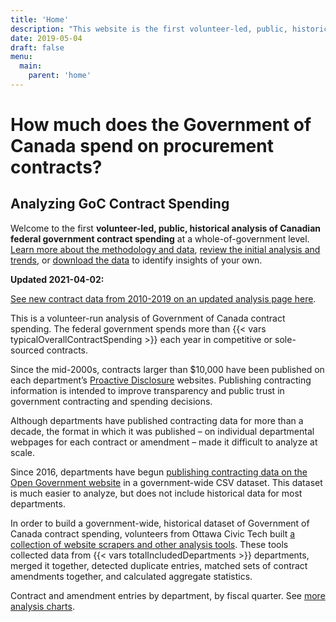 ```yaml
---
title: 'Home'
description: "This website is the first volunteer-led, public, historical analysis of Canadian federal government contract spending at a whole-of-government level."
date: 2019-05-04
draft: false
menu: 
  main:
    parent: 'home'
---
```


# How much does the Government of Canada spend on procurement contracts?

## Analyzing GoC Contract Spending

<p class="lead">Welcome to the first <strong>volunteer-led, public, historical analysis of Canadian federal government contract spending</strong> at a whole-of-government level. <a href="/methodology/">Learn more about the methodology and data</a>, <a href="/analysis/">review the initial analysis and trends</a>, or <a href="/download/">download the data</a> to identify insights of your own.</p>

<div class="alert alert-primary" role="alert">
  <p><strong>Updated 2021-04-02:</strong></p>
  <p><a href="/analysis/2019/" class="alert-link">See new contract data from 2010-2019 on an updated analysis page here</a>.
</div>

This is a volunteer-run analysis of Government of Canada contract spending. The federal government spends more than {{< vars typicalOverallContractSpending >}} each year in competitive or sole-sourced contracts.

Since the mid-2000s, contracts larger than $10,000 have been published on each department’s [Proactive Disclosure](https://www.canada.ca/en/treasury-board-secretariat/services/reporting-government-spending/proactive-disclosure-department-agency.html) websites. Publishing contracting information is intended to improve transparency and public trust in government contracting and spending decisions.

Although departments have published contracting data for more than a decade, the format in which it was published – on individual departmental webpages for each contract or amendment – made it difficult to analyze at scale. 

Since 2016, departments have begun [publishing contracting data on the Open Government website](https://open.canada.ca/data/en/dataset/d8f85d91-7dec-4fd1-8055-483b77225d8b) in a government-wide CSV dataset. This dataset is much easier to analyze, but does not include historical data for most departments.

In order to build a government-wide, historical dataset of Government of Canada contract spending, volunteers from Ottawa Civic Tech built [a collection of website scrapers and other analysis tools](https://github.com/GoC-Spending/). These tools collected data from {{< vars totalIncludedDepartments >}} departments, merged it together, detected duplicate entries, matched sets of contract amendments together, and calculated aggregate statistics.

<canvas id="entries-by-department-by-fiscal" width="400" height="290" data-chart-type="year-stacked" data-chart-options="" data-chart-range="[&quot;200809-Q1&quot;,&quot;200809-Q2&quot;,&quot;200809-Q3&quot;,&quot;200809-Q4&quot;,&quot;200910-Q1&quot;,&quot;200910-Q2&quot;,&quot;200910-Q3&quot;,&quot;200910-Q4&quot;,&quot;201011-Q1&quot;,&quot;201011-Q2&quot;,&quot;201011-Q3&quot;,&quot;201011-Q4&quot;,&quot;201112-Q1&quot;,&quot;201112-Q2&quot;,&quot;201112-Q3&quot;,&quot;201112-Q4&quot;,&quot;201213-Q1&quot;,&quot;201213-Q2&quot;,&quot;201213-Q3&quot;,&quot;201213-Q4&quot;,&quot;201314-Q1&quot;,&quot;201314-Q2&quot;,&quot;201314-Q3&quot;,&quot;201314-Q4&quot;,&quot;201415-Q1&quot;,&quot;201415-Q2&quot;,&quot;201415-Q3&quot;,&quot;201415-Q4&quot;,&quot;201516-Q1&quot;,&quot;201516-Q2&quot;,&quot;201516-Q3&quot;,&quot;201516-Q4&quot;,&quot;201617-Q1&quot;,&quot;201617-Q2&quot;,&quot;201617-Q3&quot;,&quot;201617-Q4&quot;,&quot;201718-Q1&quot;,&quot;201718-Q2&quot;,&quot;201718-Q3&quot;,&quot;201718-Q4&quot;]" data-chart-values="[{&quot;label&quot;:&quot;Atlantic Canada Opportunities Agency&quot;,&quot;backgroundColor&quot;:&quot;rgb(241, 185, 0)&quot;,&quot;borderColor&quot;:&quot;rgb(194, 149, 0)&quot;,&quot;data&quot;:[42,33,37,65,46,47,51,74,46,37,32,71,19,6,26,41,23,4,13,38,21,15,27,38,12,20,17,24,13,10,14,20,27,9,23,25,15,14,19,30]},{&quot;label&quot;:&quot;Agriculture and Agri-Food Canada&quot;,&quot;backgroundColor&quot;:&quot;rgb(255, 204, 0)&quot;,&quot;borderColor&quot;:&quot;rgb(204, 163, 0)&quot;,&quot;data&quot;:[0,0,0,0,0,0,0,0,0,0,0,0,0,0,0,0,0,0,0,0,373,399,599,1216,377,391,594,983,435,499,730,1030,502,438,603,873,440,331,510,817]},{&quot;label&quot;:&quot;Administrative Tribunals Support Service of Canada&quot;,&quot;backgroundColor&quot;:&quot;rgb(185, 111, 0)&quot;,&quot;borderColor&quot;:&quot;rgb(148, 89, 0)&quot;,&quot;data&quot;:[0,0,0,0,0,0,0,0,0,0,0,0,0,0,0,0,0,0,0,0,0,0,0,0,0,0,0,0,0,0,0,0,0,0,25,31,25,18,48,50]},{&quot;label&quot;:&quot;Canadian Northern Economic Development Agency&quot;,&quot;backgroundColor&quot;:&quot;rgb(116, 19, 0)&quot;,&quot;borderColor&quot;:&quot;rgb(92, 15, 0)&quot;,&quot;data&quot;:[0,0,0,0,0,0,0,0,0,0,0,0,0,0,0,0,0,0,0,0,0,0,0,0,0,0,0,0,0,0,0,0,0,0,4,5,4,4,1,5]},{&quot;label&quot;:&quot;Courts Administration Service&quot;,&quot;backgroundColor&quot;:&quot;rgb(102, 0, 0)&quot;,&quot;borderColor&quot;:&quot;rgb(82, 0, 0)&quot;,&quot;data&quot;:[0,0,0,0,0,0,0,0,0,0,0,0,0,0,0,0,0,0,0,0,0,0,0,0,0,0,0,0,0,0,0,0,0,0,0,23,27,14,33,63]},{&quot;label&quot;:&quot;Canada Border Services Agency&quot;,&quot;backgroundColor&quot;:&quot;rgb(130, 37, 0)&quot;,&quot;borderColor&quot;:&quot;rgb(102, 29, 0)&quot;,&quot;data&quot;:[0,0,0,0,0,0,0,0,0,0,0,0,0,0,0,0,0,0,0,0,0,0,0,0,171,155,168,259,164,178,138,315,222,171,143,259,152,178,427,351]},{&quot;label&quot;:&quot;cc&quot;,&quot;backgroundColor&quot;:&quot;rgb(199, 130, 0)&quot;,&quot;borderColor&quot;:&quot;rgb(158, 103, 0)&quot;,&quot;data&quot;:[13,10,10,15,19,10,6,14,19,7,12,24,12,11,4,13,21,11,14,6,22,8,15,12,14,16,7,17,24,6,8,14,17,17,18,15,22,20,0,0]},{&quot;label&quot;:&quot;Canadian Centre for Occupational Health and Safety&quot;,&quot;backgroundColor&quot;:&quot;rgb(172, 93, 0)&quot;,&quot;borderColor&quot;:&quot;rgb(138, 73, 0)&quot;,&quot;data&quot;:[0,0,0,0,0,0,0,0,0,0,0,0,0,0,0,0,0,0,0,0,0,0,0,0,0,0,0,0,0,0,0,0,0,0,0,5,4,10,5,4]},{&quot;label&quot;:&quot;Canadian Environmental Assessment Agency&quot;,&quot;backgroundColor&quot;:&quot;rgb(227, 167, 0)&quot;,&quot;borderColor&quot;:&quot;rgb(184, 135, 0)&quot;,&quot;data&quot;:[30,21,18,19,19,22,22,22,13,5,6,19,10,10,6,7,6,3,10,32,23,20,13,13,8,2,8,8,5,1,2,6,14,10,13,25,6,3,7,8]},{&quot;label&quot;:&quot;Canada Economic Development for Quebec Regions&quot;,&quot;backgroundColor&quot;:&quot;rgb(158, 74, 0)&quot;,&quot;borderColor&quot;:&quot;rgb(128, 60, 0)&quot;,&quot;data&quot;:[50,28,34,49,35,38,38,36,36,46,34,34,47,11,25,26,16,18,18,22,27,19,19,15,9,15,12,23,19,8,8,24,15,11,26,29,15,9,11,26]},{&quot;label&quot;:&quot;Canadian Food Inspection Agency&quot;,&quot;backgroundColor&quot;:&quot;rgb(213, 148, 0)&quot;,&quot;borderColor&quot;:&quot;rgb(173, 121, 0)&quot;,&quot;data&quot;:[0,0,0,0,0,0,0,0,0,0,0,0,143,139,218,0,131,199,266,316,154,185,244,382,119,138,161,354,136,186,155,261,140,160,209,612,129,124,189,201]},{&quot;label&quot;:&quot;Canadian Grain Commission&quot;,&quot;backgroundColor&quot;:&quot;rgb(144, 56, 0)&quot;,&quot;borderColor&quot;:&quot;rgb(112, 43, 0)&quot;,&quot;data&quot;:[0,0,0,0,0,0,0,0,0,0,0,0,0,0,0,0,0,0,0,0,0,0,0,0,0,0,0,0,0,0,0,0,0,0,1,41,32,41,23,28]},{&quot;label&quot;:&quot;Canadian Human Rights Commission&quot;,&quot;backgroundColor&quot;:&quot;rgb(241, 185, 0)&quot;,&quot;borderColor&quot;:&quot;rgb(194, 149, 0)&quot;,&quot;data&quot;:[0,0,0,0,0,0,0,0,0,0,0,0,0,0,0,0,0,0,0,0,0,0,0,0,0,0,0,0,0,0,0,24,0,0,0,0,0,0,0,29]},{&quot;label&quot;:&quot;Canadian Intergovernmental Conference Secretariat&quot;,&quot;backgroundColor&quot;:&quot;rgb(255, 204, 0)&quot;,&quot;borderColor&quot;:&quot;rgb(204, 163, 0)&quot;,&quot;data&quot;:[0,0,0,0,0,0,0,0,0,0,0,0,0,0,0,0,0,0,0,0,0,0,0,0,0,0,0,0,0,0,0,0,0,0,0,0,0,0,0,6]},{&quot;label&quot;:&quot;Canadian Institutes of Health Research&quot;,&quot;backgroundColor&quot;:&quot;rgb(185, 111, 0)&quot;,&quot;borderColor&quot;:&quot;rgb(148, 89, 0)&quot;,&quot;data&quot;:[0,0,0,0,0,0,0,0,0,0,0,0,0,0,0,0,0,0,0,0,0,0,0,0,0,0,0,0,0,0,0,65,17,0,61,89,29,36,32,49]},{&quot;label&quot;:&quot;Canadian Nuclear Safety Commission&quot;,&quot;backgroundColor&quot;:&quot;rgb(116, 19, 0)&quot;,&quot;borderColor&quot;:&quot;rgb(92, 15, 0)&quot;,&quot;data&quot;:[83,75,66,163,81,79,73,232,81,86,124,196,102,77,108,0,64,62,73,131,78,62,62,103,58,69,68,82,48,56,50,53,57,42,50,88,60,55,45,87]},{&quot;label&quot;:&quot;Civilian Review and Complaints Commission for the RCMP&quot;,&quot;backgroundColor&quot;:&quot;rgb(102, 0, 0)&quot;,&quot;borderColor&quot;:&quot;rgb(82, 0, 0)&quot;,&quot;data&quot;:[0,0,0,0,0,0,0,0,0,0,0,0,0,0,0,0,0,0,0,0,0,0,0,0,0,0,0,0,0,0,0,0,0,0,0,15,16,7,0,27]},{&quot;label&quot;:&quot;Canada Revenue Agency&quot;,&quot;backgroundColor&quot;:&quot;rgb(130, 37, 0)&quot;,&quot;borderColor&quot;:&quot;rgb(102, 29, 0)&quot;,&quot;data&quot;:[522,485,588,1053,463,423,592,856,301,474,629,1339,475,503,667,1202,241,314,479,540,226,207,360,415,201,228,261,333,179,151,202,0,248,251,240,716,330,301,248,549]},{&quot;label&quot;:&quot;Canadian Radio-television and Telecommunications Commission&quot;,&quot;backgroundColor&quot;:&quot;rgb(199, 130, 0)&quot;,&quot;borderColor&quot;:&quot;rgb(158, 103, 0)&quot;,&quot;data&quot;:[0,0,0,0,0,0,0,0,0,0,0,0,0,0,0,0,0,0,0,0,0,0,0,0,0,0,0,0,0,0,0,0,0,0,26,0,63,6,34,38]},{&quot;label&quot;:&quot;Canadian Space Agency&quot;,&quot;backgroundColor&quot;:&quot;rgb(172, 93, 0)&quot;,&quot;borderColor&quot;:&quot;rgb(138, 73, 0)&quot;,&quot;data&quot;:[121,98,152,200,117,130,166,143,106,113,133,129,99,91,124,100,65,75,75,117,74,87,73,78,66,89,77,123,88,58,78,99,96,64,97,153,124,88,131,136]},{&quot;label&quot;:&quot;Correctional Service of Canada&quot;,&quot;backgroundColor&quot;:&quot;rgb(227, 167, 0)&quot;,&quot;borderColor&quot;:&quot;rgb(184, 135, 0)&quot;,&quot;data&quot;:[0,5,4,7,18,9,25,33,39,21,25,54,49,39,45,129,60,62,60,207,145,126,142,1014,1142,673,301,1084,954,783,776,934,639,1234,989,1204,1273,937,1056,1272]},{&quot;label&quot;:&quot;Canada School of Public Service&quot;,&quot;backgroundColor&quot;:&quot;rgb(158, 74, 0)&quot;,&quot;borderColor&quot;:&quot;rgb(128, 60, 0)&quot;,&quot;data&quot;:[0,0,0,0,0,0,0,0,0,0,0,0,0,0,0,0,0,0,49,55,30,52,36,44,33,39,25,62,23,25,30,38,23,20,23,39,24,11,14,30]},{&quot;label&quot;:&quot;Canadian Transportation Agency&quot;,&quot;backgroundColor&quot;:&quot;rgb(213, 148, 0)&quot;,&quot;borderColor&quot;:&quot;rgb(173, 121, 0)&quot;,&quot;data&quot;:[0,0,0,0,0,0,0,0,0,0,0,0,0,0,0,0,0,0,0,0,0,0,0,0,0,0,0,0,0,0,0,22,19,9,9,17,18,16,12,34]},{&quot;label&quot;:&quot;Fisheries and Oceans Canada&quot;,&quot;backgroundColor&quot;:&quot;rgb(144, 56, 0)&quot;,&quot;borderColor&quot;:&quot;rgb(112, 43, 0)&quot;,&quot;data&quot;:[0,0,0,0,0,0,0,0,1659,1578,1624,2240,1729,1388,1358,2200,1427,1379,1419,2090,1399,1228,1314,1800,1356,1274,1298,1968,1453,1525,1666,0,1762,1775,1723,2462,1585,1538,1702,2264]},{&quot;label&quot;:&quot;National Defence&quot;,&quot;backgroundColor&quot;:&quot;rgb(241, 185, 0)&quot;,&quot;borderColor&quot;:&quot;rgb(194, 149, 0)&quot;,&quot;data&quot;:[1791,2095,3477,5930,4335,3899,2967,4218,3202,3895,4254,6265,4461,5363,8410,5810,3861,3832,4078,3887,3331,3984,4570,4196,3228,3260,4108,7773,3534,6173,4002,4580,3494,2805,2056,3033,3038,2691,3489,5333]},{&quot;label&quot;:&quot;Environment and Climate Change Canada&quot;,&quot;backgroundColor&quot;:&quot;rgb(255, 204, 0)&quot;,&quot;borderColor&quot;:&quot;rgb(204, 163, 0)&quot;,&quot;data&quot;:[815,685,816,1391,834,865,1094,1456,1268,837,938,1157,906,718,976,1360,967,697,925,1279,1260,860,958,1055,1223,796,816,871,694,539,655,822,780,476,581,770,680,0,606,638]},{&quot;label&quot;:&quot;Elections Canada&quot;,&quot;backgroundColor&quot;:&quot;rgb(185, 111, 0)&quot;,&quot;borderColor&quot;:&quot;rgb(148, 89, 0)&quot;,&quot;data&quot;:[0,0,0,0,0,0,0,0,0,0,0,0,0,0,0,0,0,0,0,0,0,0,0,0,0,0,0,0,0,0,0,0,0,0,0,152,61,57,84,119]},{&quot;label&quot;:&quot;Employment and Social Development Canada&quot;,&quot;backgroundColor&quot;:&quot;rgb(116, 19, 0)&quot;,&quot;borderColor&quot;:&quot;rgb(92, 15, 0)&quot;,&quot;data&quot;:[300,305,330,413,446,397,545,813,376,369,503,646,399,347,394,612,223,242,319,460,226,242,294,374,206,274,326,325,264,257,240,359,279,250,296,506,279,250,378,575]},{&quot;label&quot;:&quot;Financial Consumer Agency of Canada&quot;,&quot;backgroundColor&quot;:&quot;rgb(102, 0, 0)&quot;,&quot;borderColor&quot;:&quot;rgb(82, 0, 0)&quot;,&quot;data&quot;:[15,10,9,9,20,21,18,15,32,22,10,24,38,17,15,13,32,20,6,13,18,7,5,13,20,18,9,19,17,12,11,19,12,6,19,18,20,17,24,29]},{&quot;label&quot;:&quot;Federal Economic Development Agency for Southern Ontario&quot;,&quot;backgroundColor&quot;:&quot;rgb(130, 37, 0)&quot;,&quot;borderColor&quot;:&quot;rgb(102, 29, 0)&quot;,&quot;data&quot;:[0,0,0,0,0,0,39,35,61,41,88,71,52,33,28,49,35,24,35,41,25,10,13,24,22,11,21,40,30,8,17,13,23,6,6,16,11,6,6,11]},{&quot;label&quot;:&quot;Department of Finance Canada&quot;,&quot;backgroundColor&quot;:&quot;rgb(199, 130, 0)&quot;,&quot;borderColor&quot;:&quot;rgb(158, 103, 0)&quot;,&quot;data&quot;:[65,59,59,84,80,55,47,81,62,33,37,71,47,56,50,66,31,28,57,50,36,35,37,35,40,46,40,39,39,21,28,32,65,18,46,46,58,22,32,49]},{&quot;label&quot;:&quot;Financial Transactions and Reports Analysis Centre of Canada&quot;,&quot;backgroundColor&quot;:&quot;rgb(172, 93, 0)&quot;,&quot;borderColor&quot;:&quot;rgb(138, 73, 0)&quot;,&quot;data&quot;:[19,9,18,17,12,11,10,32,6,8,19,42,15,17,18,40,14,9,16,31,6,2,9,7,2,1,4,11,1,4,4,8,3,2,3,23,4,2,7,23]},{&quot;label&quot;:&quot;Office of the Commissioner for Federal Judicial Affairs Canada&quot;,&quot;backgroundColor&quot;:&quot;rgb(227, 167, 0)&quot;,&quot;borderColor&quot;:&quot;rgb(184, 135, 0)&quot;,&quot;data&quot;:[17,9,11,10,32,13,7,16,35,9,14,23,47,20,15,48,16,16,21,57,20,10,23,60,19,15,19,45,19,22,30,20,15,14,32,20,28,15,38,20]},{&quot;label&quot;:&quot;Farm Products Council of Canada&quot;,&quot;backgroundColor&quot;:&quot;rgb(158, 74, 0)&quot;,&quot;borderColor&quot;:&quot;rgb(128, 60, 0)&quot;,&quot;data&quot;:[0,0,0,0,0,0,0,0,0,0,0,0,0,0,0,0,0,0,0,0,0,0,0,0,0,0,0,0,0,0,0,0,0,0,1,0,1,0,1,0]},{&quot;label&quot;:&quot;Global Affairs Canada&quot;,&quot;backgroundColor&quot;:&quot;rgb(213, 148, 0)&quot;,&quot;borderColor&quot;:&quot;rgb(173, 121, 0)&quot;,&quot;data&quot;:[776,734,417,504,674,350,681,926,807,689,711,1151,710,620,672,1031,587,491,704,957,770,627,646,963,839,720,724,956,892,692,733,910,811,657,629,975,881,790,961,1514]},{&quot;label&quot;:&quot;Health Canada&quot;,&quot;backgroundColor&quot;:&quot;rgb(144, 56, 0)&quot;,&quot;borderColor&quot;:&quot;rgb(112, 43, 0)&quot;,&quot;data&quot;:[0,0,0,0,0,0,0,0,0,0,707,974,840,703,718,975,783,604,777,783,180,933,723,855,752,473,567,755,539,456,514,674,505,424,622,597,440,374,434,547]},{&quot;label&quot;:&quot;Innovation, Science and Economic Development Canada&quot;,&quot;backgroundColor&quot;:&quot;rgb(241, 185, 0)&quot;,&quot;borderColor&quot;:&quot;rgb(194, 149, 0)&quot;,&quot;data&quot;:[393,287,408,599,373,277,388,567,304,232,376,594,243,212,368,627,255,195,288,509,244,241,309,518,270,254,303,398,317,241,280,405,280,288,295,434,326,304,319,553]},{&quot;label&quot;:&quot;International Joint Commission&quot;,&quot;backgroundColor&quot;:&quot;rgb(255, 204, 0)&quot;,&quot;borderColor&quot;:&quot;rgb(204, 163, 0)&quot;,&quot;data&quot;:[0,0,0,0,0,0,0,0,0,0,0,0,0,0,0,0,0,0,0,0,0,0,0,0,0,0,0,0,0,0,0,0,0,0,0,0,4,6,8,14]},{&quot;label&quot;:&quot;Crown-Indigenous Relations and Northern Affairs Canada&quot;,&quot;backgroundColor&quot;:&quot;rgb(185, 111, 0)&quot;,&quot;borderColor&quot;:&quot;rgb(148, 89, 0)&quot;,&quot;data&quot;:[0,0,0,0,0,0,0,0,0,0,0,0,0,0,0,0,0,0,0,0,326,261,233,360,418,333,259,406,255,197,237,293,232,177,272,293,248,275,199,313]},{&quot;label&quot;:&quot;Infrastructure Canada&quot;,&quot;backgroundColor&quot;:&quot;rgb(116, 19, 0)&quot;,&quot;borderColor&quot;:&quot;rgb(92, 15, 0)&quot;,&quot;data&quot;:[18,19,7,27,17,35,21,35,24,34,13,35,18,26,17,22,23,10,13,18,12,11,8,17,23,22,20,20,24,25,13,28,26,30,21,66,28,36,28,29]},{&quot;label&quot;:&quot;Immigration, Refugees and Citizenship Canada&quot;,&quot;backgroundColor&quot;:&quot;rgb(102, 0, 0)&quot;,&quot;borderColor&quot;:&quot;rgb(82, 0, 0)&quot;,&quot;data&quot;:[0,0,0,0,0,0,0,0,223,253,298,287,228,154,190,301,209,117,244,378,253,147,228,282,140,147,168,285,143,197,208,281,160,190,195,220,145,219,182,264]},{&quot;label&quot;:&quot;Indigenous Services Canada&quot;,&quot;backgroundColor&quot;:&quot;rgb(130, 37, 0)&quot;,&quot;borderColor&quot;:&quot;rgb(102, 29, 0)&quot;,&quot;data&quot;:[0,0,0,0,0,0,0,0,0,0,0,0,0,0,0,0,0,0,0,0,0,0,0,0,0,0,0,0,0,0,0,0,0,0,0,0,0,0,39,153]},{&quot;label&quot;:&quot;Department of Justice&quot;,&quot;backgroundColor&quot;:&quot;rgb(199, 130, 0)&quot;,&quot;borderColor&quot;:&quot;rgb(158, 103, 0)&quot;,&quot;data&quot;:[169,150,201,211,273,152,166,219,174,125,124,208,151,115,152,245,122,78,99,175,129,116,110,174,91,75,108,142,131,101,110,204,131,81,93,131,109,86,78,107]},{&quot;label&quot;:&quot;Library and Archives Canada&quot;,&quot;backgroundColor&quot;:&quot;rgb(172, 93, 0)&quot;,&quot;borderColor&quot;:&quot;rgb(138, 73, 0)&quot;,&quot;data&quot;:[0,0,0,0,0,0,0,0,0,0,0,0,0,0,0,0,0,0,0,77,49,56,75,103,60,50,50,75,51,39,38,64,42,36,36,67,34,46,46,70]},{&quot;label&quot;:&quot;Military Grievances External Review Committee&quot;,&quot;backgroundColor&quot;:&quot;rgb(227, 167, 0)&quot;,&quot;borderColor&quot;:&quot;rgb(184, 135, 0)&quot;,&quot;data&quot;:[0,0,0,0,0,0,0,0,0,0,0,0,0,0,0,0,0,0,0,0,0,0,0,0,0,0,0,0,0,2,0,0,22,3,17,8,1,2,6,8]},{&quot;label&quot;:&quot;Military Police Complaints Commission of Canada&quot;,&quot;backgroundColor&quot;:&quot;rgb(158, 74, 0)&quot;,&quot;borderColor&quot;:&quot;rgb(128, 60, 0)&quot;,&quot;data&quot;:[0,0,0,0,0,0,0,0,0,0,0,0,0,0,0,0,0,0,0,0,0,0,0,0,0,0,0,0,0,0,0,0,8,5,5,3,6,4,5,10]},{&quot;label&quot;:&quot;National Energy Board&quot;,&quot;backgroundColor&quot;:&quot;rgb(213, 148, 0)&quot;,&quot;borderColor&quot;:&quot;rgb(173, 121, 0)&quot;,&quot;data&quot;:[0,0,0,0,0,0,0,0,0,0,0,0,0,0,0,0,0,0,0,0,0,0,0,0,0,0,0,0,0,0,0,76,45,51,51,82,82,33,31,70]},{&quot;label&quot;:&quot;National Film Board&quot;,&quot;backgroundColor&quot;:&quot;rgb(144, 56, 0)&quot;,&quot;borderColor&quot;:&quot;rgb(112, 43, 0)&quot;,&quot;data&quot;:[0,0,0,0,0,0,0,0,0,0,0,0,0,0,0,0,0,0,0,0,0,0,0,0,0,0,0,0,0,0,0,0,0,0,0,46,40,37,47,92]},{&quot;label&quot;:&quot;National Research Council Canada&quot;,&quot;backgroundColor&quot;:&quot;rgb(241, 185, 0)&quot;,&quot;borderColor&quot;:&quot;rgb(194, 149, 0)&quot;,&quot;data&quot;:[0,0,0,0,581,540,695,1012,446,466,621,1190,427,404,568,1036,267,288,607,864,418,454,610,893,427,355,581,898,568,529,707,857,614,591,707,962,691,616,699,1015]},{&quot;label&quot;:&quot;Natural Resources Canada&quot;,&quot;backgroundColor&quot;:&quot;rgb(255, 204, 0)&quot;,&quot;borderColor&quot;:&quot;rgb(204, 163, 0)&quot;,&quot;data&quot;:[0,0,0,0,0,0,0,0,0,0,0,0,400,413,490,794,302,368,564,728,343,359,414,791,370,343,484,864,362,419,489,718,341,357,488,881,380,404,475,885]},{&quot;label&quot;:&quot;Natural Sciences and Engineering Research Council of Canada&quot;,&quot;backgroundColor&quot;:&quot;rgb(185, 111, 0)&quot;,&quot;borderColor&quot;:&quot;rgb(148, 89, 0)&quot;,&quot;data&quot;:[0,0,0,0,0,0,0,0,0,0,0,0,0,0,0,0,0,0,0,0,0,0,0,0,0,0,0,0,0,0,0,0,0,0,0,0,43,16,12,75]},{&quot;label&quot;:&quot;Office of the Auditor General of Canada&quot;,&quot;backgroundColor&quot;:&quot;rgb(116, 19, 0)&quot;,&quot;borderColor&quot;:&quot;rgb(92, 15, 0)&quot;,&quot;data&quot;:[0,0,0,0,0,0,0,0,0,0,0,0,0,0,0,0,0,0,0,0,0,0,0,0,0,0,0,0,0,0,0,0,0,0,0,81,52,23,36,84]},{&quot;label&quot;:&quot;The Correctional Investigator Canada&quot;,&quot;backgroundColor&quot;:&quot;rgb(102, 0, 0)&quot;,&quot;borderColor&quot;:&quot;rgb(82, 0, 0)&quot;,&quot;data&quot;:[0,0,0,0,0,0,0,0,0,0,0,0,0,0,0,0,0,0,0,0,0,0,0,0,0,0,0,0,0,0,0,0,0,0,0,3,1,2,0,2]},{&quot;label&quot;:&quot;Office of the Commissioner of Lobbying of Canada&quot;,&quot;backgroundColor&quot;:&quot;rgb(130, 37, 0)&quot;,&quot;borderColor&quot;:&quot;rgb(102, 29, 0)&quot;,&quot;data&quot;:[0,0,0,0,0,0,0,0,0,0,0,0,0,0,0,0,0,0,0,0,0,0,0,0,0,0,0,0,0,0,0,0,0,0,0,0,0,0,0,17]},{&quot;label&quot;:&quot;Office of the Commissioner of Official Languages&quot;,&quot;backgroundColor&quot;:&quot;rgb(199, 130, 0)&quot;,&quot;borderColor&quot;:&quot;rgb(158, 103, 0)&quot;,&quot;data&quot;:[0,0,0,0,0,0,0,0,0,0,0,0,0,0,0,0,0,0,0,0,0,0,0,0,0,0,0,0,0,0,0,0,0,0,0,22,12,13,23,37]},{&quot;label&quot;:&quot;Office of the Information Commissioner of Canada&quot;,&quot;backgroundColor&quot;:&quot;rgb(172, 93, 0)&quot;,&quot;borderColor&quot;:&quot;rgb(138, 73, 0)&quot;,&quot;data&quot;:[0,0,0,0,0,0,0,0,0,0,0,0,0,0,0,0,0,0,0,0,0,0,0,0,0,0,0,0,0,0,0,0,0,0,0,0,0,0,0,32]},{&quot;label&quot;:&quot;Office of the Privacy Commissioner of Canada&quot;,&quot;backgroundColor&quot;:&quot;rgb(227, 167, 0)&quot;,&quot;borderColor&quot;:&quot;rgb(184, 135, 0)&quot;,&quot;data&quot;:[0,0,0,0,0,0,0,0,0,0,0,0,0,0,0,0,0,0,0,0,0,0,0,0,0,0,0,0,0,0,0,0,0,0,0,0,0,0,0,0]},{&quot;label&quot;:&quot;Office of the Superintendent of Financial Institutions Canada&quot;,&quot;backgroundColor&quot;:&quot;rgb(158, 74, 0)&quot;,&quot;borderColor&quot;:&quot;rgb(128, 60, 0)&quot;,&quot;data&quot;:[0,0,0,0,0,0,0,0,0,0,0,0,0,0,0,0,0,0,0,0,0,0,0,0,0,0,0,0,0,0,0,0,67,54,60,98,66,66,62,117]},{&quot;label&quot;:&quot;Office of the Secretary to the Governor General&quot;,&quot;backgroundColor&quot;:&quot;rgb(213, 148, 0)&quot;,&quot;borderColor&quot;:&quot;rgb(173, 121, 0)&quot;,&quot;data&quot;:[0,0,0,0,0,0,0,0,0,0,0,0,0,0,0,0,0,0,0,0,0,0,0,0,0,0,0,0,0,0,0,0,0,0,0,29,17,11,14,15]},{&quot;label&quot;:&quot;Office of the Taxpayers Ombudsman&quot;,&quot;backgroundColor&quot;:&quot;rgb(144, 56, 0)&quot;,&quot;borderColor&quot;:&quot;rgb(112, 43, 0)&quot;,&quot;data&quot;:[2,3,0,1,1,1,1,1,0,0,0,0,0,1,0,0,0,0,0,0,0,3,0,1,1,0,1,0,0,0,0,0,0,1,0,0,0,0,0,0]},{&quot;label&quot;:&quot;Parole Board of Canada&quot;,&quot;backgroundColor&quot;:&quot;rgb(241, 185, 0)&quot;,&quot;borderColor&quot;:&quot;rgb(194, 149, 0)&quot;,&quot;data&quot;:[0,0,0,0,2,11,13,33,12,5,11,46,17,16,14,46,10,12,23,64,18,11,16,44,12,10,9,41,6,14,10,23,0,5,6,1,12,8,8,22]},{&quot;label&quot;:&quot;Parks Canada&quot;,&quot;backgroundColor&quot;:&quot;rgb(255, 204, 0)&quot;,&quot;borderColor&quot;:&quot;rgb(204, 163, 0)&quot;,&quot;data&quot;:[527,444,406,583,552,537,477,735,546,514,520,768,532,424,454,567,435,374,372,523,477,532,633,830,585,653,669,813,785,889,876,1053,874,776,840,1086,1016,1009,778,880]},{&quot;label&quot;:&quot;Canadian Heritage&quot;,&quot;backgroundColor&quot;:&quot;rgb(185, 111, 0)&quot;,&quot;borderColor&quot;:&quot;rgb(148, 89, 0)&quot;,&quot;data&quot;:[195,162,112,198,169,111,118,239,89,98,101,160,71,74,69,105,77,44,27,40,44,47,54,90,91,48,99,160,105,76,103,99,112,67,140,210,151,78,137,212]},{&quot;label&quot;:&quot;Privy Council Office&quot;,&quot;backgroundColor&quot;:&quot;rgb(116, 19, 0)&quot;,&quot;borderColor&quot;:&quot;rgb(92, 15, 0)&quot;,&quot;data&quot;:[74,62,67,110,95,69,71,117,70,48,73,141,58,45,45,137,39,21,41,84,43,51,57,86,44,35,35,58,46,36,44,53,50,58,60,109,84,88,84,119]},{&quot;label&quot;:&quot;Public Health Agency of Canada&quot;,&quot;backgroundColor&quot;:&quot;rgb(102, 0, 0)&quot;,&quot;borderColor&quot;:&quot;rgb(82, 0, 0)&quot;,&quot;data&quot;:[0,0,0,0,0,0,0,0,0,0,707,974,840,703,718,975,783,604,777,783,180,933,723,855,752,473,567,755,539,456,514,674,505,424,622,303,157,123,220,302]},{&quot;label&quot;:&quot;Patented Medicine Prices Review Board Canada&quot;,&quot;backgroundColor&quot;:&quot;rgb(130, 37, 0)&quot;,&quot;borderColor&quot;:&quot;rgb(102, 29, 0)&quot;,&quot;data&quot;:[0,0,0,0,0,0,0,0,0,0,0,0,0,0,0,0,0,0,0,0,0,0,0,0,0,0,0,0,0,0,0,0,0,0,2,13,8,3,5,8]},{&quot;label&quot;:&quot;Public Prosecution Service of Canada&quot;,&quot;backgroundColor&quot;:&quot;rgb(199, 130, 0)&quot;,&quot;borderColor&quot;:&quot;rgb(158, 103, 0)&quot;,&quot;data&quot;:[36,24,34,32,45,32,21,43,32,21,17,43,34,20,20,42,43,22,23,36,57,30,20,258,34,15,24,231,25,15,17,79,36,13,10,28,36,24,17,36]},{&quot;label&quot;:&quot;Passport Canada&quot;,&quot;backgroundColor&quot;:&quot;rgb(172, 93, 0)&quot;,&quot;borderColor&quot;:&quot;rgb(138, 73, 0)&quot;,&quot;data&quot;:[0,0,0,0,0,0,0,0,93,54,59,76,98,53,53,140,60,1,61,63,95,37,90,0,24,16,26,10,0,0,0,0,0,0,0,0,0,0,0,0]},{&quot;label&quot;:&quot;Public Safety Canada&quot;,&quot;backgroundColor&quot;:&quot;rgb(227, 167, 0)&quot;,&quot;borderColor&quot;:&quot;rgb(184, 135, 0)&quot;,&quot;data&quot;:[86,67,67,118,66,72,83,183,52,61,84,184,50,48,97,190,32,61,86,134,32,49,75,117,29,52,70,123,34,39,73,146,49,73,82,130,52,43,71,98]},{&quot;label&quot;:&quot;Public Service Commission of Canada&quot;,&quot;backgroundColor&quot;:&quot;rgb(158, 74, 0)&quot;,&quot;borderColor&quot;:&quot;rgb(128, 60, 0)&quot;,&quot;data&quot;:[44,43,57,116,30,34,58,72,18,16,53,71,24,28,47,54,16,23,16,46,18,1,0,9,0,0,2,28,12,15,20,27,0,0,26,30,20,8,20,21]},{&quot;label&quot;:&quot;Office of the Public Sector Integrity Commissioner of Canada&quot;,&quot;backgroundColor&quot;:&quot;rgb(213, 148, 0)&quot;,&quot;borderColor&quot;:&quot;rgb(173, 121, 0)&quot;,&quot;data&quot;:[0,0,0,0,0,0,0,0,0,0,0,0,0,0,0,0,0,0,0,0,0,0,0,0,0,0,0,0,0,0,0,0,2,1,4,7,4,3,4,8]},{&quot;label&quot;:&quot;Public Services and Procurement Canada&quot;,&quot;backgroundColor&quot;:&quot;rgb(144, 56, 0)&quot;,&quot;borderColor&quot;:&quot;rgb(112, 43, 0)&quot;,&quot;data&quot;:[2221,2333,2140,3492,2253,2282,2177,3022,2067,2349,2561,3410,1909,1988,2209,3015,1713,1744,2152,2701,1963,1672,1964,2270,1579,1775,1842,2210,1671,1584,1914,2004,1811,1979,2253,1986,1606,1799,2065,2446]},{&quot;label&quot;:&quot;Royal Canadian Mounted Police&quot;,&quot;backgroundColor&quot;:&quot;rgb(241, 185, 0)&quot;,&quot;borderColor&quot;:&quot;rgb(194, 149, 0)&quot;,&quot;data&quot;:[930,835,988,1682,872,729,732,1064,821,639,718,1347,651,621,799,1301,653,532,715,1199,617,696,847,1171,689,789,812,1016,873,644,840,1214,863,835,881,1323,874,850,980,1399]},{&quot;label&quot;:&quot;Security Intelligence Review Committee&quot;,&quot;backgroundColor&quot;:&quot;rgb(255, 204, 0)&quot;,&quot;borderColor&quot;:&quot;rgb(204, 163, 0)&quot;,&quot;data&quot;:[0,0,0,0,0,0,0,0,0,0,0,0,0,0,0,0,0,0,0,0,0,0,0,0,0,0,0,0,0,0,1,1,2,3,2,3,6,5,3,7]},{&quot;label&quot;:&quot;Shared Services Canada&quot;,&quot;backgroundColor&quot;:&quot;rgb(185, 111, 0)&quot;,&quot;borderColor&quot;:&quot;rgb(148, 89, 0)&quot;,&quot;data&quot;:[0,0,0,0,0,0,0,0,0,0,0,0,0,0,0,10,370,363,712,1884,466,510,556,1481,373,272,380,828,342,424,0,0,408,313,430,1107,492,522,612,1266]},{&quot;label&quot;:&quot;Social Sciences and Humanities Research Council of Canada&quot;,&quot;backgroundColor&quot;:&quot;rgb(116, 19, 0)&quot;,&quot;borderColor&quot;:&quot;rgb(92, 15, 0)&quot;,&quot;data&quot;:[0,0,0,0,0,0,0,0,0,0,0,0,0,0,0,0,0,0,0,0,0,0,0,0,0,0,0,0,0,0,0,0,0,0,0,0,8,8,13,8]},{&quot;label&quot;:&quot;Statistics Canada&quot;,&quot;backgroundColor&quot;:&quot;rgb(102, 0, 0)&quot;,&quot;borderColor&quot;:&quot;rgb(82, 0, 0)&quot;,&quot;data&quot;:[90,73,88,189,62,145,103,313,84,123,155,273,98,89,94,192,39,56,57,101,75,66,106,159,67,57,61,103,68,81,104,143,72,58,63,79,49,34,51,115]},{&quot;label&quot;:&quot;Status of Women Canada&quot;,&quot;backgroundColor&quot;:&quot;rgb(130, 37, 0)&quot;,&quot;borderColor&quot;:&quot;rgb(102, 29, 0)&quot;,&quot;data&quot;:[0,0,0,0,0,0,0,0,0,0,0,0,0,0,0,0,0,0,0,0,0,0,0,0,0,0,0,0,0,0,0,0,0,0,0,15,17,25,11,30]},{&quot;label&quot;:&quot;Treasury Board of Canada Secretariat&quot;,&quot;backgroundColor&quot;:&quot;rgb(199, 130, 0)&quot;,&quot;borderColor&quot;:&quot;rgb(158, 103, 0)&quot;,&quot;data&quot;:[85,85,88,98,166,119,116,141,124,126,93,132,110,74,80,157,52,29,53,133,40,44,70,75,34,42,43,81,46,34,42,76,48,63,53,60,50,49,48,113]},{&quot;label&quot;:&quot;Transport Canada&quot;,&quot;backgroundColor&quot;:&quot;rgb(172, 93, 0)&quot;,&quot;borderColor&quot;:&quot;rgb(138, 73, 0)&quot;,&quot;data&quot;:[0,0,0,0,0,0,0,0,0,0,0,0,385,354,416,431,220,245,259,383,255,298,384,571,279,305,421,564,335,295,307,329,216,186,226,437,227,281,372,606]},{&quot;label&quot;:&quot;Transportation Safety Board of Canada&quot;,&quot;backgroundColor&quot;:&quot;rgb(227, 167, 0)&quot;,&quot;borderColor&quot;:&quot;rgb(184, 135, 0)&quot;,&quot;data&quot;:[0,0,0,0,0,0,0,0,0,0,0,0,0,0,0,0,0,0,0,0,0,0,0,0,0,0,0,0,0,0,0,0,0,0,0,3,21,8,11,22]},{&quot;label&quot;:&quot;Veterans Affairs Canada&quot;,&quot;backgroundColor&quot;:&quot;rgb(158, 74, 0)&quot;,&quot;borderColor&quot;:&quot;rgb(128, 60, 0)&quot;,&quot;data&quot;:[0,0,0,0,0,0,0,0,0,0,0,143,98,86,73,119,74,95,89,135,98,106,97,101,103,87,74,144,86,88,144,162,50,36,0,49,44,39,27,49]},{&quot;label&quot;:&quot;Veterans Review and Appeal Board&quot;,&quot;backgroundColor&quot;:&quot;rgb(213, 148, 0)&quot;,&quot;borderColor&quot;:&quot;rgb(173, 121, 0)&quot;,&quot;data&quot;:[0,0,0,0,0,0,0,0,0,0,0,0,1,0,2,6,0,0,1,6,0,1,0,2,0,0,0,0,3,0,2,3,0,1,1,0,0,0,0,0]},{&quot;label&quot;:&quot;Western Economic Diversification Canada&quot;,&quot;backgroundColor&quot;:&quot;rgb(144, 56, 0)&quot;,&quot;borderColor&quot;:&quot;rgb(112, 43, 0)&quot;,&quot;data&quot;:[0,0,0,0,0,0,0,0,0,0,0,0,0,0,0,0,0,0,0,0,0,0,0,0,0,0,0,0,0,0,0,0,0,0,0,0,0,0,0,0]}]"></canvas>

<p class="text-right mb-4">Contract and amendment entries by department, by fiscal quarter. See <a href="/analysis/">more analysis charts</a>.</p>
